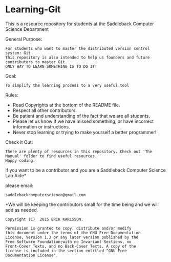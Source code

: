 # Learning-Git
This is a resource repository for students at the Saddleback Computer Science Department

General Purpose:

    For students who want to master the distributed version control system: Git
    This repository is also intended to help us founders and future contributors to master Git.
    ONLY WAY TO LEARN SOMETHING IS TO DO IT!

Goal: 

    To simplify the learning process to a very useful tool

Rules:

* Read Copyrights at the bottom of the README file.
* Respect all other contributors.
* Be patient and understanding of the fact that we are all students.
* Please let us know if we have missed something, or have incorrect information or instructions.
* Never stop learning or trying to make yourself a better programmer!
    
Check it Out:

    There are plenty of resources in this repository. Check out 'The Manual' folder to find useful resources. 
    Happy coding.



If you want to be a contributor and you are a Saddleback Computer Science Lab Aide* 

please email:

    saddlebackcomputerscience@gmail.com 

  *We will be keeping the contributors small for the time being and we will add as needed.


    Copyright (C)  2015 ERIK KARLSSON.

    Permission is granted to copy, distribute and/or modify
    this document under the terms of the GNU Free Documentation 
    License, Version 1.3 or any later version published by the 
    Free Software Foundation;with no Invariant Sections, no 
    Front-Cover Texts, and no Back-Cover Texts. A copy of the 
    license is included in the section entitled "GNU Free 
    Documentation License".
